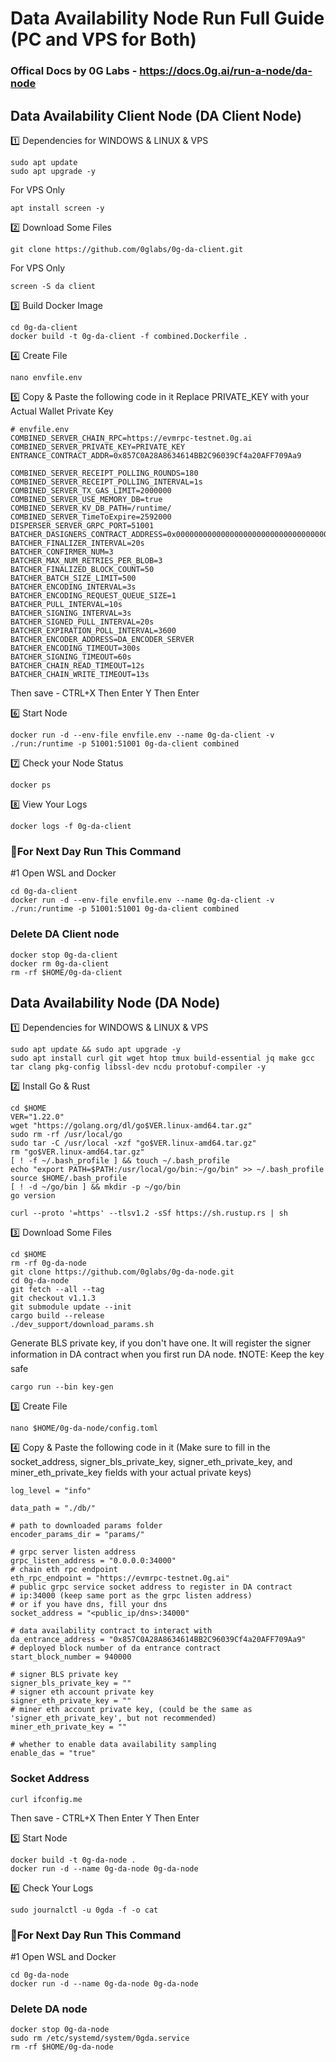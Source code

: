 # Data Availability Node Run Full Guide (PC and VPS for Both)

### Offical Docs by 0G Labs - https://docs.0g.ai/run-a-node/da-node

## Data Availability Client Node (DA Client Node)

1️⃣ Dependencies for WINDOWS & LINUX & VPS
```
sudo apt update
sudo apt upgrade -y
```

For VPS Only
```
apt install screen -y
```

2️⃣ Download Some Files
```
git clone https://github.com/0glabs/0g-da-client.git
```

For VPS Only
```
screen -S da client
```

3️⃣ Build Docker Image
```
cd 0g-da-client
docker build -t 0g-da-client -f combined.Dockerfile .
```

4️⃣ Create File 
```
nano envfile.env
```

5️⃣ Copy & Paste the following code in it
Replace PRIVATE_KEY with your Actual Wallet Private Key
```
# envfile.env
COMBINED_SERVER_CHAIN_RPC=https://evmrpc-testnet.0g.ai
COMBINED_SERVER_PRIVATE_KEY=PRIVATE_KEY
ENTRANCE_CONTRACT_ADDR=0x857C0A28A8634614BB2C96039Cf4a20AFF709Aa9

COMBINED_SERVER_RECEIPT_POLLING_ROUNDS=180
COMBINED_SERVER_RECEIPT_POLLING_INTERVAL=1s
COMBINED_SERVER_TX_GAS_LIMIT=2000000
COMBINED_SERVER_USE_MEMORY_DB=true
COMBINED_SERVER_KV_DB_PATH=/runtime/
COMBINED_SERVER_TimeToExpire=2592000
DISPERSER_SERVER_GRPC_PORT=51001
BATCHER_DASIGNERS_CONTRACT_ADDRESS=0x0000000000000000000000000000000000001000
BATCHER_FINALIZER_INTERVAL=20s
BATCHER_CONFIRMER_NUM=3
BATCHER_MAX_NUM_RETRIES_PER_BLOB=3
BATCHER_FINALIZED_BLOCK_COUNT=50
BATCHER_BATCH_SIZE_LIMIT=500
BATCHER_ENCODING_INTERVAL=3s
BATCHER_ENCODING_REQUEST_QUEUE_SIZE=1
BATCHER_PULL_INTERVAL=10s
BATCHER_SIGNING_INTERVAL=3s
BATCHER_SIGNED_PULL_INTERVAL=20s
BATCHER_EXPIRATION_POLL_INTERVAL=3600
BATCHER_ENCODER_ADDRESS=DA_ENCODER_SERVER
BATCHER_ENCODING_TIMEOUT=300s
BATCHER_SIGNING_TIMEOUT=60s
BATCHER_CHAIN_READ_TIMEOUT=12s
BATCHER_CHAIN_WRITE_TIMEOUT=13s
```

Then save - CTRL+X Then Enter Y Then Enter

6️⃣ Start Node
```
docker run -d --env-file envfile.env --name 0g-da-client -v ./run:/runtime -p 51001:51001 0g-da-client combined
```

7️⃣ Check your Node Status
```
docker ps
```

8️⃣ View Your Logs
```
docker logs -f 0g-da-client
```

### 🔶For Next Day Run This Command

#1 Open WSL and Docker
```
cd 0g-da-client
docker run -d --env-file envfile.env --name 0g-da-client -v ./run:/runtime -p 51001:51001 0g-da-client combined
```

### Delete DA Client node
```
docker stop 0g-da-client
docker rm 0g-da-client
rm -rf $HOME/0g-da-client
```

## Data Availability Node (DA Node)

1️⃣ Dependencies for WINDOWS & LINUX & VPS
```
sudo apt update && sudo apt upgrade -y
sudo apt install curl git wget htop tmux build-essential jq make gcc tar clang pkg-config libssl-dev ncdu protobuf-compiler -y
```

2️⃣ Install Go & Rust
```
cd $HOME
VER="1.22.0"
wget "https://golang.org/dl/go$VER.linux-amd64.tar.gz"
sudo rm -rf /usr/local/go
sudo tar -C /usr/local -xzf "go$VER.linux-amd64.tar.gz"
rm "go$VER.linux-amd64.tar.gz"
[ ! -f ~/.bash_profile ] && touch ~/.bash_profile
echo "export PATH=$PATH:/usr/local/go/bin:~/go/bin" >> ~/.bash_profile
source $HOME/.bash_profile
[ ! -d ~/go/bin ] && mkdir -p ~/go/bin
go version
```
```
curl --proto '=https' --tlsv1.2 -sSf https://sh.rustup.rs | sh
```

3️⃣ Download Some Files
```
cd $HOME
rm -rf 0g-da-node
git clone https://github.com/0glabs/0g-da-node.git
cd 0g-da-node
git fetch --all --tag
git checkout v1.1.3
git submodule update --init
cargo build --release
./dev_support/download_params.sh
```

Generate BLS private key, if you don't have one. It will register the signer information in DA contract when you first run DA node.
❗NOTE: Keep the key safe
```
cargo run --bin key-gen
```

3️⃣ Create File
```
nano $HOME/0g-da-node/config.toml
```

4️⃣ Copy & Paste the following code in it (Make sure to fill in the socket_address, signer_bls_private_key, signer_eth_private_key, and miner_eth_private_key fields with your actual private keys)
```
log_level = "info"

data_path = "./db/"

# path to downloaded params folder
encoder_params_dir = "params/" 

# grpc server listen address
grpc_listen_address = "0.0.0.0:34000"
# chain eth rpc endpoint
eth_rpc_endpoint = "https://evmrpc-testnet.0g.ai"
# public grpc service socket address to register in DA contract
# ip:34000 (keep same port as the grpc listen address)
# or if you have dns, fill your dns
socket_address = "<public_ip/dns>:34000"

# data availability contract to interact with
da_entrance_address = "0x857C0A28A8634614BB2C96039Cf4a20AFF709Aa9"
# deployed block number of da entrance contract
start_block_number = 940000

# signer BLS private key
signer_bls_private_key = ""
# signer eth account private key
signer_eth_private_key = ""
# miner eth account private key, (could be the same as 'signer_eth_private_key', but not recommended)
miner_eth_private_key = ""

# whether to enable data availability sampling
enable_das = "true"
```
### Socket Address
```
curl ifconfig.me
```

Then save - CTRL+X Then Enter Y Then Enter

5️⃣ Start Node
```
docker build -t 0g-da-node .
docker run -d --name 0g-da-node 0g-da-node
```

6️⃣ Check Your Logs
```
sudo journalctl -u 0gda -f -o cat
```

### 🔶For Next Day Run This Command

#1 Open WSL and Docker
```
cd 0g-da-node
docker run -d --name 0g-da-node 0g-da-node
```

### Delete DA node
```
docker stop 0g-da-node
sudo rm /etc/systemd/system/0gda.service
rm -rf $HOME/0g-da-node
```
